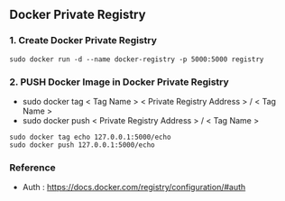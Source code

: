 ## Docker Private Registry

### 1. Create Docker Private Registry
```
sudo docker run -d --name docker-registry -p 5000:5000 registry
```

### 2. PUSH Docker Image in Docker Private Registry
* sudo docker tag < Tag Name > < Private Registry Address > / < Tag Name >
* sudo docker push < Private Registry Address > / < Tag Name >
```
sudo docker tag echo 127.0.0.1:5000/echo
sudo docker push 127.0.0.1:5000/echo
```

### Reference
* Auth : https://docs.docker.com/registry/configuration/#auth